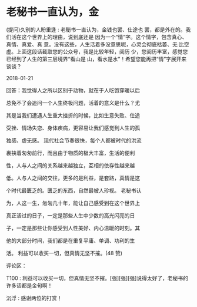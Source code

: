 # 老秘书一直认为，金

(提问)久别的人盼重逢 : 老秘书一直认为，金钱也罢、仕途也 罢，都是外在的。我们活在这个世界上的理由，说到底还是 因为一个“情”字。这个情字，包含真心、真情、真爱、真 意。没有这些，人生活着多没意思呢，心灵会彻底枯萎、无 比空虚。上面这段话截取您的公众号，我是比较年轻，阅历 少，您阅历丰富，感觉您已经到了人生的第三层境界“看山是 山，看水是水”！希望您能再把“情”字展开来谈谈？

2018-01-21

回答：我觉得人之所以区别于动物，就在于人吃饱穿暖以后

总免不了会追问一个人生终极问题，活着的意义是什么？尤

其是当我们遭遇人生重大挫折的时候，比如生意失败、仕途

受挫、情场失恋、身体疾病，更容易让我们感觉到人生的孤

独感、虚无感。 现代社会节奏很快，每个人都被时代的洪流

裹挟着匆匆前行，而且由于物质的极大丰富，生活的便利

性，人与人之间的关系越来越独立，互相的依存性越来越

低。人与人之间的交往，更多的是利益，是套路，真情是这

个时代最匮乏的。匮乏的东西，自然最被人珍视。 老秘书认

为，人这一生，匆匆几十年，能让自己感受到在这个世界上

真正活过的日子，一定是那些人生中少数的高光闪亮的日

子，一定是那些让你感受到人性美好、内心温暖的时刻。其

他的大部分时间，我们都是在重复平庸、单调、功利的生

活。 利益可以收买一切，但真情无坚不摧。(48 赞)

评论区：

T100 : 利益可以收买一切，但真情无坚不摧。[强][强][强]说得太好了，老秘书的许多话都是金句啊！

沉浮 : 感谢两位的打赏！
